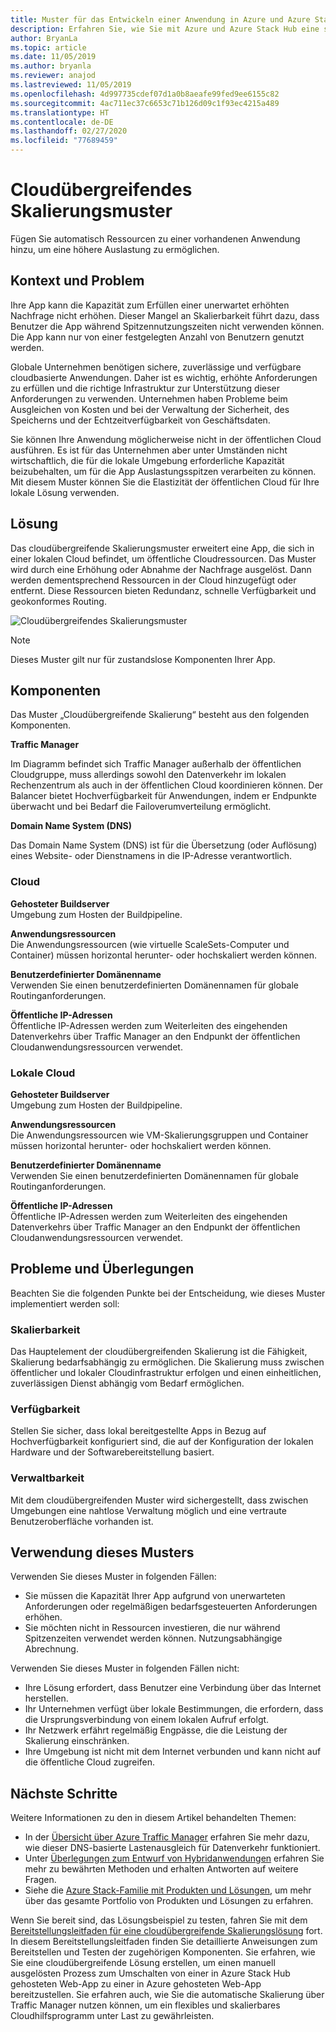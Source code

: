 ```yaml
---
title: Muster für das Entwickeln einer Anwendung in Azure und Azure Stack Hub, die sich cloudübergreifend skalieren lässt.
description: Erfahren Sie, wie Sie mit Azure und Azure Stack Hub eine skalierbare, cloudübergreifende Anwendung erstellen.
author: BryanLa
ms.topic: article
ms.date: 11/05/2019
ms.author: bryanla
ms.reviewer: anajod
ms.lastreviewed: 11/05/2019
ms.openlocfilehash: 4d997735cdef07d1a0b8aeafe99fed9ee6155c82
ms.sourcegitcommit: 4ac711ec37c6653c71b126d09c1f93ec4215a489
ms.translationtype: HT
ms.contentlocale: de-DE
ms.lasthandoff: 02/27/2020
ms.locfileid: "77689459"
---
```

# <a name="cross-cloud-scaling-pattern"></a>Cloudübergreifendes Skalierungsmuster

Fügen Sie automatisch Ressourcen zu einer vorhandenen Anwendung hinzu, um eine höhere Auslastung zu ermöglichen.

## <a name="context-and-problem"></a>Kontext und Problem

Ihre App kann die Kapazität zum Erfüllen einer unerwartet erhöhten Nachfrage nicht erhöhen. Dieser Mangel an Skalierbarkeit führt dazu, dass Benutzer die App während Spitzennutzungszeiten nicht verwenden können. Die App kann nur von einer festgelegten Anzahl von Benutzern genutzt werden.

Globale Unternehmen benötigen sichere, zuverlässige und verfügbare cloudbasierte Anwendungen. Daher ist es wichtig, erhöhte Anforderungen zu erfüllen und die richtige Infrastruktur zur Unterstützung dieser Anforderungen zu verwenden. Unternehmen haben Probleme beim Ausgleichen von Kosten und bei der Verwaltung der Sicherheit, des Speicherns und der Echtzeitverfügbarkeit von Geschäftsdaten.

Sie können Ihre Anwendung möglicherweise nicht in der öffentlichen Cloud ausführen. Es ist für das Unternehmen aber unter Umständen nicht wirtschaftlich, die für die lokale Umgebung erforderliche Kapazität beizubehalten, um für die App Auslastungsspitzen verarbeiten zu können. Mit diesem Muster können Sie die Elastizität der öffentlichen Cloud für Ihre lokale Lösung verwenden.

## <a name="solution"></a>Lösung

Das cloudübergreifende Skalierungsmuster erweitert eine App, die sich in einer lokalen Cloud befindet, um öffentliche Cloudressourcen. Das Muster wird durch eine Erhöhung oder Abnahme der Nachfrage ausgelöst. Dann werden dementsprechend Ressourcen in der Cloud hinzugefügt oder entfernt. Diese Ressourcen bieten Redundanz, schnelle Verfügbarkeit und geokonformes Routing.

![Cloudübergreifendes Skalierungsmuster](media/pattern-cross-cloud-scale/cross-cloud-scaling.png)

> [!NOTE]
> Dieses Muster gilt nur für zustandslose Komponenten Ihrer App.

## <a name="components"></a>Komponenten

Das Muster „Cloudübergreifende Skalierung“ besteht aus den folgenden Komponenten.

**Traffic Manager**  

Im Diagramm befindet sich Traffic Manager außerhalb der öffentlichen Cloudgruppe, muss allerdings sowohl den Datenverkehr im lokalen Rechenzentrum als auch in der öffentlichen Cloud koordinieren können. Der Balancer bietet Hochverfügbarkeit für Anwendungen, indem er Endpunkte überwacht und bei Bedarf die Failoverumverteilung ermöglicht.

**Domain Name System (DNS)**  

Das Domain Name System (DNS) ist für die Übersetzung (oder Auflösung) eines Website- oder Dienstnamens in die IP-Adresse verantwortlich.

### <a name="cloud"></a>Cloud

**Gehosteter Buildserver**  
Umgebung zum Hosten der Buildpipeline.

**Anwendungsressourcen**  
Die Anwendungsressourcen (wie virtuelle ScaleSets-Computer und Container) müssen horizontal herunter- oder hochskaliert werden können.

**Benutzerdefinierter Domänenname**  
Verwenden Sie einen benutzerdefinierten Domänennamen für globale Routinganforderungen.

**Öffentliche IP-Adressen**  
Öffentliche IP-Adressen werden zum Weiterleiten des eingehenden Datenverkehrs über Traffic Manager an den Endpunkt der öffentlichen Cloudanwendungsressourcen verwendet.  

### <a name="local-cloud"></a>Lokale Cloud

**Gehosteter Buildserver**  
Umgebung zum Hosten der Buildpipeline.

**Anwendungsressourcen**  
Die Anwendungsressourcen wie VM-Skalierungsgruppen und Container müssen horizontal herunter- oder hochskaliert werden können.

**Benutzerdefinierter Domänenname**  
Verwenden Sie einen benutzerdefinierten Domänennamen für globale Routinganforderungen.

**Öffentliche IP-Adressen**  
Öffentliche IP-Adressen werden zum Weiterleiten des eingehenden Datenverkehrs über Traffic Manager an den Endpunkt der öffentlichen Cloudanwendungsressourcen verwendet. 

## <a name="issues-and-considerations"></a>Probleme und Überlegungen

Beachten Sie die folgenden Punkte bei der Entscheidung, wie dieses Muster implementiert werden soll:

### <a name="scalability"></a>Skalierbarkeit

Das Hauptelement der cloudübergreifenden Skalierung ist die Fähigkeit, Skalierung bedarfsabhängig zu ermöglichen. Die Skalierung muss zwischen öffentlicher und lokaler Cloudinfrastruktur erfolgen und einen einheitlichen, zuverlässigen Dienst abhängig vom Bedarf ermöglichen.

### <a name="availability"></a>Verfügbarkeit

Stellen Sie sicher, dass lokal bereitgestellte Apps in Bezug auf Hochverfügbarkeit konfiguriert sind, die auf der Konfiguration der lokalen Hardware und der Softwarebereitstellung basiert.

### <a name="manageability"></a>Verwaltbarkeit

Mit dem cloudübergreifenden Muster wird sichergestellt, dass zwischen Umgebungen eine nahtlose Verwaltung möglich und eine vertraute Benutzeroberfläche vorhanden ist.

## <a name="when-to-use-this-pattern"></a>Verwendung dieses Musters

Verwenden Sie dieses Muster in folgenden Fällen:

- Sie müssen die Kapazität Ihrer App aufgrund von unerwarteten Anforderungen oder regelmäßigen bedarfsgesteuerten Anforderungen erhöhen.
- Sie möchten nicht in Ressourcen investieren, die nur während Spitzenzeiten verwendet werden können. Nutzungsabhängige Abrechnung.

Verwenden Sie dieses Muster in folgenden Fällen nicht:

- Ihre Lösung erfordert, dass Benutzer eine Verbindung über das Internet herstellen.
- Ihr Unternehmen verfügt über lokale Bestimmungen, die erfordern, dass die Ursprungsverbindung von einem lokalen Aufruf erfolgt.
- Ihr Netzwerk erfährt regelmäßig Engpässe, die die Leistung der Skalierung einschränken.
- Ihre Umgebung ist nicht mit dem Internet verbunden und kann nicht auf die öffentliche Cloud zugreifen.

## <a name="next-steps"></a>Nächste Schritte

Weitere Informationen zu den in diesem Artikel behandelten Themen:
- In der [Übersicht über Azure Traffic Manager](/azure/traffic-manager/traffic-manager-overview) erfahren Sie mehr dazu, wie dieser DNS-basierte Lastenausgleich für Datenverkehr funktioniert.
- Unter [Überlegungen zum Entwurf von Hybridanwendungen](overview-app-design-considerations.md) erfahren Sie mehr zu bewährten Methoden und erhalten Antworten auf weitere Fragen.
- Siehe die [Azure Stack-Familie mit Produkten und Lösungen](/azure-stack), um mehr über das gesamte Portfolio von Produkten und Lösungen zu erfahren.

Wenn Sie bereit sind, das Lösungsbeispiel zu testen, fahren Sie mit dem [Bereitstellungsleitfaden für eine cloudübergreifende Skalierungslösung](solution-deployment-guide-cross-cloud-scaling.md) fort. In diesem Bereitstellungsleitfaden finden Sie detaillierte Anweisungen zum Bereitstellen und Testen der zugehörigen Komponenten. Sie erfahren, wie Sie eine cloudübergreifende Lösung erstellen, um einen manuell ausgelösten Prozess zum Umschalten von einer in Azure Stack Hub gehosteten Web-App zu einer in Azure gehosteten Web-App bereitzustellen. Sie erfahren auch, wie Sie die automatische Skalierung über Traffic Manager nutzen können, um ein flexibles und skalierbares Cloudhilfsprogramm unter Last zu gewährleisten.
